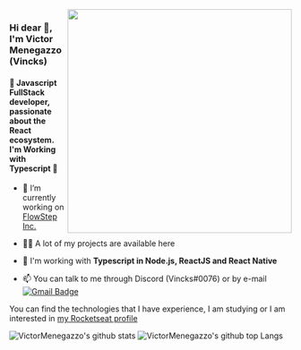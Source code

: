 <img align="right" src="https://i.imgur.com/N0OPwfb.png" width="400"/>

### Hi dear 👋, I'm Victor Menegazzo (Vincks)
#### 🚀 Javascript FullStack developer, passionate about the React ecosystem. I'm Working with Typescript 💙

- 🔭 I’m currently working on [FlowStep Inc.](https://github.com/FlowStepInc)

- 👨‍💻 A lot of my projects are available here

- 💬 I'm working with **Typescript in Node.js, ReactJS and React Native**

- 📫 You can talk to me through Discord (Vincks#0076) or by e-mail [![Gmail Badge](https://img.shields.io/badge/-comercial.victormenegazzo@gmail.com-6633cc?style=flat-square&logo=Gmail&logoColor=white&link=mailto:comercial.victormenegazzo@gmail.com)](mailto:comercial.victormenegazzo@gmail.com)


You can find the technologies that I have experience, I am studying or I am interested in [my Rocketseat profile](https://app.rocketseat.com.br/me/victor-menegazzo)

![VictorMenegazzo's github stats](https://github-readme-stats.vercel.app/api?username=VictorMenegazzo&theme=radical)
![VictorMenegazzo's github top Langs](https://github-readme-stats.vercel.app/api/top-langs/?username=VictorMenegazzo&layout=compact&theme=radical)
